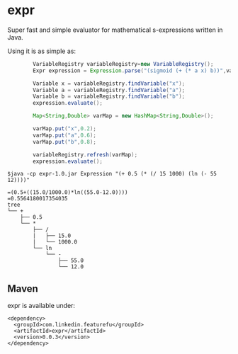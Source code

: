expr
======

Super fast and simple evaluator for mathematical s-expressions written in Java. 

Using it is as simple as:

```java
        VariableRegistry variableRegistry=new VariableRegistry();
        Expr expression = Expression.parse("(sigmoid (+ (* a x) b))",variableRegistry);

        Variable x = variableRegistry.findVariable("x");
        Variable a = variableRegistry.findVariable("a");
        Variable b = variableRegistry.findVariable("b");
        expression.evaluate();

        Map<String,Double> varMap = new HashMap<String,Double>();

        varMap.put("x",0.2);
        varMap.put("a",0.6);
        varMap.put("b",0.8);

        variableRegistry.refresh(varMap);
        expression.evaluate();
```

```command line
$java -cp expr-1.0.jar Expression "(+ 0.5 (* (/ 15 1000) (ln (- 55 12))))"

=(0.5+((15.0/1000.0)*ln((55.0-12.0))))
=0.5564180017354035
tree
└── +
    ├── 0.5
    └── *
        ├── /
        |   ├── 15.0
        |   └── 1000.0
        └── ln
            └── -
                ├── 55.0
                └── 12.0

```


## Maven

expr is available under:

    <dependency>
      <groupId>com.linkedin.featurefu</groupId>
      <artifactId>expr</artifactId>
      <version>0.0.3</version>
    </dependency>

